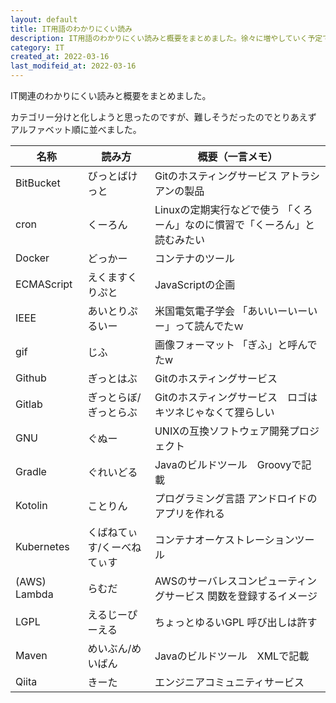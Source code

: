 ```yaml
---
layout: default
title: IT用語のわかりにくい読み
description: IT用語のわかりにくい読みと概要をまとめました。徐々に増やしていく予定です。
category: IT
created_at: 2022-03-16
last_modifeid_at: 2022-03-16
---
```


IT関連のわかりにくい読みと概要をまとめました。

カテゴリー分けと化しようと思ったのですが、難しそうだったのでとりあえず
アルファベット順に並べました。

| 名称 | 読み方 | 概要（一言メモ） |
| ---- | ---- | ---- |
| BitBucket | びっとばけっと | Gitのホスティングサービス アトラシアンの製品 |
| cron | くーろん | Linuxの定期実行などで使う 「くろーん」なのに慣習で「くーろん」と読むみたい |
| Docker | どっかー | コンテナのツール |
| ECMAScript | えくますくりぷと | JavaScriptの企画 |
| IEEE | あいとりぷるいー | 米国電気電子学会 「あいいーいーいー」って読んでたｗ |
| gif | じふ | 画像フォーマット 「ぎふ」と呼んでたw |
| Github | ぎっとはぶ | Gitのホスティングサービス |
| Gitlab | ぎっとらぼ/ぎっとらぶ | Gitのホスティングサービス　ロゴはキツネじゃなくて狸らしい |
| GNU | ぐぬー | UNIXの互換ソフトウェア開発プロジェクト |
| Gradle | ぐれいどる | Javaのビルドツール　Groovyで記載 |
| Kotolin | ことりん | プログラミング言語 アンドロイドのアプリを作れる |
| Kubernetes | くばねてぃす/くーべねてぃす | コンテナオーケストレーションツール |
| (AWS) Lambda| らむだ | AWSのサーバレスコンピューティングサービス 関数を登録するイメージ |
| LGPL | えるじーぴーえる | ちょっとゆるいGPL 呼び出しは許す |
| Maven | めいぶん/めいばん | Javaのビルドツール　XMLで記載 |
| Qiita | きーた | エンジニアコミュニティサービス |

